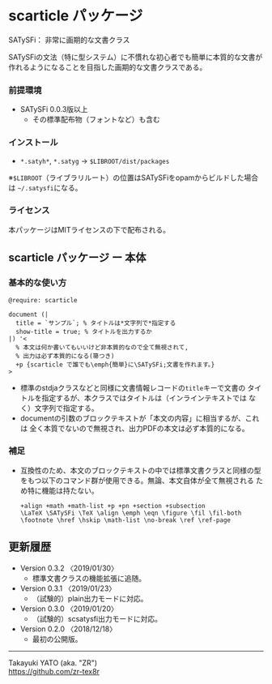 scarticle パッケージ
====================

SATySFi： 非常に画期的な文書クラス

SATySFiの文法（特に型システム）に不慣れな初心者でも簡単に本質的な文書が
作れるようになることを目指した画期的な文書クラスである。

### 前提環境

  * SATySFi 0.0.3版以上
      - その標準配布物（フォントなど）も含む

### インストール

  - `*.satyh*`, `*.satyg` → `$LIBROOT/dist/packages`

※`$LIBROOT`（ライブラリルート）の位置はSATySFiをopamからビルドした場合は
`~/.satysfi`になる。

### ライセンス

本パッケージはMITライセンスの下で配布される。


scarticle パッケージ ー 本体
----------------------------

### 基本的な使い方

    @require: scarticle

    document (|
      title = `サンプル`; % タイトルは*文字列で*指定する
      show-title = true; % タイトルを出力するか
    |) '<
      % 本文は何か書いてもいいけど非本質的なので全て無視されて,
      % 出力は必ず本質的になる(箒つき)
      +p {scarticle で誰でも\emph{簡単}に\SATySFi;文書を作れます。}
    >

  * 標準のstdjaクラスなどと同様に文書情報レコードの`title`キーで文書の
    タイトルを指定するが、本クラスではタイトルは（インラインテキストでは
    なく）文字列で指定する。
  * documentの引数のブロックテキストが「本文の内容」に相当するが、これは
    全く本質でないので無視され、出力PDFの本文は必ず本質的になる。

### 補足

  * 互換性のため、本文のブロックテキストの中では標準文書クラスと同様の型
    をもつ以下のコマンド群が使用できる。無論、本文自体が全て無視される
    ため特に機能は持たない。

        +align +math +math-list +p +pn +section +subsection
        \LaTeX \SATySFi \TeX \align \emph \eqn \figure \fil \fil-both
        \footnote \href \hskip \math-list \no-break \ref \ref-page

更新履歴
--------

  * Version 0.3.2  〈2019/01/30〉
      - 標準文書クラスの機能拡張に追随。
  * Version 0.3.1  〈2019/01/23〉
      - （試験的）plain出力モードに対応。
  * Version 0.3.0  〈2019/01/20〉
      - （試験的）scsatysfi出力モードに対応。
  * Version 0.2.0  〈2018/12/18〉
      - 最初の公開版。

--------------------
Takayuki YATO (aka. "ZR")  
https://github.com/zr-tex8r
